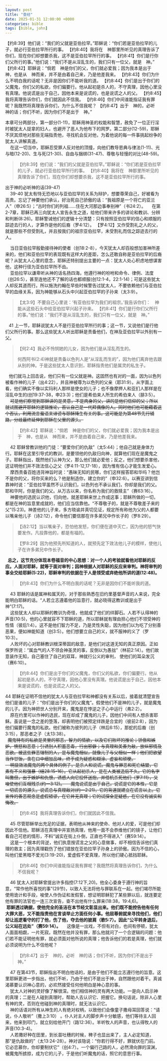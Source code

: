 ```yaml
---
layout: post
title: "查经"
date: 2025-01-31 12:00:00 +0000
categories: bible
tags: [bible, john]
---
```


【约8:39】他们说：“我们的父就是亚伯拉罕。”耶稣说：“你们若是亚伯拉罕的儿子，就必行亚伯拉罕所行的事。
【约8:40】我将在　神那里所听见的真理告诉了你们，现在你们却想要杀我，这不是亚伯拉罕所行的事。
【约8:41】你们是行你们父所行的事。”他们说：“我们不是从淫乱生的，我们只有一位父，就是　神。”
【约8:42】耶稣说：“倘若　神是你们的父，你们就必爱我；因为我本是出于　神，也是从　神而来，并不是由着自己来，乃是他差我来。
【约8:43】你们为什么不明白我的话呢？无非是因你们不能听我的道。
【约8:44】你们是出于你们的父魔鬼，你们父的私欲，你们偏要行。他从起初是杀人的，不守真理，因他心里没有真理。他说谎是出于自己，因他本来是说谎的，也是说谎之人的父。
【约8:45】我将真理告诉你们，你们就因此不信我。
【约8:46】你们中间谁能指证我有罪呢？我既然将真理告诉你们，为什么不信我呢？
【约8:47】出于　神的，必听　神的话；你们不听，因为你们不是出于　神。”

本章可分两部分，第一部分(1-11)，耶稣用神圣的权能和智慧，赦免了一位正行淫时被犹太人捉拿的妇人，也避开了恶人为他布下的网罗。第二部分(12-59)，耶稣不厌其烦地对那些无端指责他，寻找机会反对他，为着他说的每一件事挑起纷争的犹太人讲解真道。  
    在这一切当中，耶稣忍受罪人反对他的顶撞，向他们教导恩典与律法(1-11)、光与暗(12-20)、生与死(21-30)、自由与捆绑(31-47)、尊敬与轻慢的对比(48-59)。

> 【约8:39】他们说：“我们的父就是亚伯拉罕。”耶稣说：“你们若是亚伯拉罕的儿子，就必行亚伯拉罕所行的事。
> 【约8:40】我将在　神那里所听见的真理告诉了你们，现在你们却想要杀我，这不是亚伯拉罕所行的事。

出于神的必听神的话(39-47)  
    39-40 犹太有恃无恐地以与亚伯拉罕的关系为辩护，想要尊荣自己，好被看为高贵。忘记了神要他们承认，好治死自己骄傲的话：“我祖原是一个将亡的亚兰人”（申26:5）；“古时你们的列祖……住在大河那边事奉别神”（书24:2）。
    在第2-7章，耶稣已再三向犹太人宣告永生之道，给他们带来许多的讲论和教训、分辨和判断(8:26)。耶稣警诫他们的逻辑十分清楚：只有按照亚伯拉罕的信心和顺服的踪迹去行的人，才算作是他的后裔（罗4:12）。  【罗4:12】又作受割礼之人的父，就是那些不但受割礼，并且按我们的祖宗亚伯拉罕，未受割礼而信之踪迹去行的人。

    当日亚伯拉罕殷勤接待神的使者（创18:2-8），今天犹太人却百般想加害神所差来的，他们和亚伯拉罕的表现既有这样大的差距，怎么还敢自称是亚伯拉罕的后裔呢？从犹太人心里的意念，耶稣还特别提出主要的一点：犹太人处心积虑地想谋害他，这种行径为亚伯拉罕所不齿。  
    亚伯拉罕以谦卑听从神的话名扬四海，他遵行神的吩咐和命令、律例、法度（创26:5），甚至连他还不了解的话也都顺服(创12:1-4，22:1-14)；可是这些犹太人却反其道而行。所以施洗约翰在早些时候警告过犹太人，不要依赖他们与亚伯拉罕的血缘关系，因为神能够从石头中兴起亚伯拉罕的子孙来（太3:9）。 

> 【太3:9】不要自己心里说：‘有亚伯拉罕为我们的祖宗。’我告诉你们：　神能从这些石头中给亚伯拉罕兴起子孙来。
> 【约8:41】你们是行你们父所行的事。”他们说：“我们不是从淫乱生的，我们只有一位父，就是　神。”

   41 上一节，耶稣说犹太人不是行亚伯拉罕所行的事；这一节，又说他们是行他们父所行的事。那么这些犹太人听出耶稣是责备他们，在神及亚伯拉罕以外别有一父。

> 【何2:4】我必不怜悯她的儿女，因为他们是从淫乱而生的。
> 
> 何西阿书(2:4)神就是责备以色列人是“从淫乱而生的”，因为他们离弃他去跟从别的神。于是这些犹太人意识到，耶稣指责他们是属灵的私生子。  

   他们就马上回击说，他们只有一位父就是神。这固然也有对的一面，因为以色列被看作神的儿子（出4:22），并且神被尊为以色列的父亲（耶31:9）。从字面上看，他们确实不像以实玛利人那样是使女的儿子；也不像摩押人和亚扪人那样是在淫乱中生的(创19:37-38，申23:3)；他们是希伯来人所生的希伯来人（腓3:5）。  
    ~~可是他们察觉到耶稣讲的是灵意，不是肉身的父，讲的是他们信仰的父；所以就试图避开耶稣的逻辑推论，否认自己是一代拜偶像的人。同时他们也可能藉着这个否认，利用流言蜚语来诽谤与耶稣降生有关的事。这可能是为第48节先行铺路，分歧最终延伸到耶稣在父里的源头。~~

> 【约8:42】耶稣说：“倘若　神是你们的父，你们就必爱我；因为我本是出于　神，也是从　神而来，并不是由着自己来，乃是他差我来。

    42 耶稣曾教训他的门徒：“要爱你们的仇敌”（太5:44）；他自己就是身体力行。耶稣在这里引导式的教训，是要领他的仇敌归向神，就算他们现在是魔鬼之子。耶稣指出，既然他们认神为父，那么他们就必爱他；反之，他们想要杀害他，这证明他们并不效法信心之父（罗4:11-12,17-18），因为惟有信心才能生发爱心。  
    摩西责备百姓违背神旨时说：“愚昧无知的民哪，你们这样报答耶和华吗？他岂不是你的父，将你买来的么？他是制造你，建立你的”（申32:6）。以赛亚讲到信靠神时说：“亚伯拉罕虽然不认识我们，以色列也不承认我们，你却是我们的父。耶和华阿，你是我们的父。从万古以来，你名称为我们的救赎主”（赛63:16）。  
    神要他的选民认识他，归向他，就差耶稣来世上作成这事；耶稣所做的一切，都是在神的旨意里成就的，他们应当信靠他。“不尊敬子的，就是不尊敬差子来的父”(5:23)。神差他的儿子来，多方晓谕并真切见证，规定所有称他为父的人都要以嘴亲他儿子（诗2:12），命令他们要信那在许多弟兄中作长子的（罗8:29）。  

> 【诗2:12】当以嘴亲子，恐怕他发怒，你们便在道中灭亡，因为他的怒气快要发作。凡投靠他的，都是有福的。
> 
> 【罗8:29】因为他预先所知道的人，就预先定下效法他儿子的模样，使他儿子在许多弟兄中作长子。

  **总之，这节充分体现本卷福音的中心思想：对一个人的考验就看他对耶稣的反应。人面对耶稣，就等于面对审判；因神根据人对耶稣的反应来审判。神将审判的事全交给耶稣(5:22)，耶稣审判的依据在于人是领受或弃绝他所讲的道(12:48)。**  

> 【约8:43】你们为什么不明白我的话呢？无非是因你们不能听我的道。

    43 耶稣的话是属神和属天的，对于那些熟悉在旧约里基督声音的人来说，完全能明白耶稣的话。“人若立志遵着他的旨意行，就必晓得这教训或是出于神”(7:17)。  
    这些犹太人却以耶稣的教训为奇怪，他就成了他们的绊脚石。人若不认得神的声音(10:5)，他的心里就容不下耶稣的道，所以耶稣就有理由担心他们不领受神的性情（彼后1:4）。这不是他们智力不足，乃是灵性失聪，因为他们以为吃了分别善恶果，便如神能知道（创3:5）。他们想要立自己的义，就不服神的义了（罗10:3）。  
    人败坏的心对耶稣教训根深蒂固的敌意，是他们对这道无知的真正原因。正如保罗所说：“属血气的人不领会神圣灵的事，反倒以为愚拙”（林前2:14）。他们故意装作无知，自己塞住了自己的双耳，神就行公义的审判， 使他们的耳朵发沉（赛6:10）。

> 【约8:44】你们是出于你们的父魔鬼，你们父的私欲，你们偏要行。他从起初是杀人的，不守真理，因他心里没有真理。他说谎是出于自己，因他本来是说谎的，也是说谎之人的父。

44 耶稣在证明不信他的犹太人与亚伯拉罕和神都没有关系以后，接着就清楚宣告他们是谁的儿子：“你们是出于你们的父魔鬼”。假使他们不是神的儿子，就是魔鬼的儿子。因为神把世人分别开来，魔鬼是在悖逆之子心中运行（弗2:2）。  
    原在约里可以作神的选民，现在却成了魔鬼的儿子，因他们中间有人想杀害耶稣。虽说是一念之差的堕落，却表明他们被预定绊跌是合宜的（彼前2:8），因为他们偏要行魔鬼的私欲。他们被称为彼列的儿子（林后6:15），那蛇的后裔（创3:15），那恶者之子（太13:38）。  
  ~~魔鬼特有的私欲是灵里的邪恶，智力的情欲，以及它们败坏的推论；骄傲和嫉妒，愤怒和恶意；引诱别人积蓄恶毒，行出邪僻；与真理和美善为敌，放纵邪情及恶欲。被这些罪恶辖制的人，是与魔鬼相似，就像儿子与父相似一样；他们把欲望当作甘饴，含在口中细加品味，终于成为疑惑和糊涂、虚妄和顽梗。  
    明显效法魔鬼的两个具体的例子，是杀人和说谎。魔鬼与罪恶和死亡结盟，它素有不义和强暴（结28:15-16）。它从起初杀人，是在人类被造后不久。它的名字叫撒但，出于嫉妒和仇恨，诱惑人向它投怀送抱，并借机杀死他们（罗7:11），又唆使他们互相残杀(约一3:12)。      魔鬼说谎是出乎自己，说谎是它的本性，它是一切谎言的源头。说谎总与真理敌对(约一2:21)，它的背道就建立在谎言以上。它宣传的善恶观念是虚假错谬，在它并无真理；它的试探全是疑惑，在它没有诚实和悔改。~~  

> 【约8:45】我将真理告诉你们，你们就因此不信我。

    45 尽管耶稣举出充足的证据，表明他从神来的使命、他对人的爱，可是他们却因此不信他。耶稣活在真理中并宣扬真理，他用一面不会恭维他们的镜子，让他们看自己可悲的情形，不料“诚实在街上仆倒，正直也不得进入”（赛59:14）。  
    这是一个根本的背逆，他们执意按谎言之父的心意做事，却不相信告诉他们真理的救主；因为真理戳伤了他们错放在亚伯拉罕子孙身上的骄傲。因为不信的心，叫他们爱黑暗不爱光(3:19-20)，爱虚假不爱真理，所以他们硬心抵挡耶稣。  

> 【约8:46】你们中间谁能指证我有罪呢？我既然将真理告诉你们，为什么不信我呢？

    46 犹太人对耶稣曾提出许多指控(7:12下,20)。他全心委身于遵行神的旨意，“常作他所喜悦的事”(29节)，以致人无法将他与罪联系在一起。他们竭尽所能使用诡计和手段，唆使人作伪证和发假誓，想证明耶稣犯了某些罪以后，就连要定他有罪的法官也一连三次宣告，查不出他有什么罪来(18:38，19:4,6)。  
 **耶稣透过确据，使他完全的圣洁在本节经文彰显出来。他们既不能控告他有任何大罪大恶，又不能指责他在言谈举止方面任何小事。他屈尊俯就来寻找他们，他们却让巡逻看守的打了他，伤了他，夺去他的披肩（歌5:7）。因此“公平转身退后，公义站在远处”（赛59:14）。**
    这像是一出戏，不但有对白，也间有停顿，犹太人面面相觑，一片死寂。既然在他并没有罪，那么他就问了一个合逻辑的问题：他们若不能证明他有罪，就必须面对他所说的真理；他告诉他们的若是真理，他们就必须说明为什么不信他呢？  

> 【约8:47】出于　神的，必听　神的话；你们不听，因为你们不是出于　神。”

    47 在第43节，耶稣指出不明白他话的，是由于他们不能立志遵行他的旨意。这里耶稣更进一步指出，他们不听，乃由于他们不是出于神，自然跟他对着干。真诚渴慕要认识神心意的，必欢然接受任何他明白是神心意的事。  
    犹太人对神的灵好像了解很深。他们相信神的灵有两大功能。一是向人启示神的真理；二是在人碰到真理时，帮助人去认识它、把握它。换句话说，除非人心里有神的灵，否则在他碰到神的真理时，就无法认识它。  
    神的话语对所有从神生的人有绝对权柄，以致他们会像童子撒母耳回答说：“请说，仆人敬听”（撒上3:10） 。仆人对主人的脚步声十分敏感，他们等待主人回来，他来到叩门，就立刻给他开门（路12:36）。羊听牧人的声音，也认得牧人的声音(10:3-4)。  
    人若撒好种在田里，到长苗吐穗的时候，稗子也显出来了，主人必定知道，那“是仇敌做的”（太13:24-28）。神对该隐说：“你若行得不好，罪就伏在门前。它必恋慕你，你却要制伏它”（创4:7）。一个偏行己路的人，必然滑向罪的深渊，被魔鬼所掳掠，成为它的儿子，于是他们听魔鬼的话，照它的意思行事。
